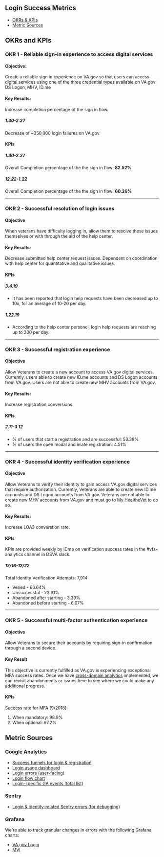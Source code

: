 ## Login Success Metrics
- [OKRs & KPIs](#okrs-and-kpis)
- [Metric Sources](#metric-sources)

## OKRs and KPIs
### OKR 1 - Reliable sign-in experience to access digital services
#### Objective:
Create a reliable sign in experience on VA.gov so that users can access digital services using one of the three credential types available on VA.gov: DS Logon, MHV, ID.me

#### Key Results: 
Increase completion percentage of the sign in flow.

##### 1.30-2.27
Decrease of ~350,000 login failures on VA.gov

#### KPIs 
##### 1.30-2.27
Overall Completion percentage of the the sign in flow: **82.52%**
##### 12.22-1.22
Overall Completion percentage of the the sign in flow: **60.26%**

---

### OKR 2 -  Successful resolution of login issues
#### Objective
When veterans have difficulty logging in, allow them to resolve these issues themselves or with through the aid of the help center.

#### Key Results: 
Decrease submitted help center request issues. Dependent on coordination with help center for quantitative and qualitative issues.

#### KPIs
##### 3.4.19
- It has been reported that login help requests have been decreased up to 10x, for an average of 10-20 per day.

##### 1.22.19
- According to the help center personel, login help requests are reaching up to 200 per day.

---

### OKR 3 - Successful registration experience
#### Objective
Allow Veterans to create a new account to access VA.gov digital services. Currently, users able to create new ID.me accounts and DS Logon accounts from VA.gov. Users are not able to create new MHV accounts from VA.gov.

#### Key Results: 
Increase registration conversions.

#### KPIs 
##### 2.11-3.12
- % of users that start a registration and are successful: 53.38% 
- % of users the open modal and iniate registration: 4.51%


---

### OKR 4 - Successful identity verification experience
#### Objective
Allow Veterans to verify their identity to gain access VA.gov digital services that require authorization. Currently, Veterans are able to create new ID.me accounts and DS Logon accounts from VA.gov. Veterans are not able to create new MHV accounts from VA.gov and must go to [My HealtheVet](https://www.myhealth.va.gov/mhv-portal-web/home) to do so.

#### Key Results:
Increase LOA3 converstion rate.

#### KPIs 
KPIs are provided weekly by IDme on verification success rates in the #vfs-analytics channel in DSVA slack. 

##### 12/16-12/22
Total Identity Verification Attempts: 7,914
- Veried - 66.64%
- Unsuccessful - 23.91%
- Abandoned after starting - 3.39%
- Abandoned before starting - 6.07%

---

### OKR 5 - Successful multi-factor authentication experience
#### Objective
Allow Veterans to secure their accounts by requiring sign-in confirmation through a second device. 

#### Key Result
This objective is currently fulfilled as VA.gov is experiencing exceptional MFA success rates. Once we have [cross-domain analytics]() implemented, we can revisit abandonments or issues here to see where we could make any additional progress.

#### KPIs
Success rate for MFA (9/2018):
1. When mandatory: 98.9%
2. When optional: 97.2%

## Metric Sources
### Google Analytics
- [Success funnels for login & registration](https://analytics.google.com/analytics/web/?authuser=0#/my-reports/U_bnaGd1QdWQwS0e-J0pOQ/a50123418w177519031p184624291/_u.dateOption=last30days&_r.tabId=81/)
- [Login usage dashboard](https://analytics.google.com/analytics/web/#/report/visitors-overview/a50123418w177519031p184624291/_u.dateOption=last30days&_.useg=userlSoCJs-8RzS8ITs0kUtVPA,userm6kH3yFDRuS28OYZ55HxFA&overview-graphOptions.primaryConcept=analytics.totalVisitors/)
- [Login errors (user-facing)](https://analytics.google.com/analytics/web/?authuser=0#/report/content-event-events/a50123418w177519031p184624291/_u.dateOption=last7days&_.useg=builtin1&explorer-segmentExplorer.segmentId=analytics.eventLabel&_r.drilldown=analytics.eventCategory:Sign-on&explorer-table.plotKeys=%5B%5B%22login-error-user-fetch%22%5D%5D&explorer-table.rowCount=10&explorer-table.filter=login-error&explorer-table-dataTable.sortColumnName=analytics.totalEvents&explorer-table-dataTable.sortDescending=true/)
- [Login flow chart](https://github.com/department-of-veterans-affairs/va.gov-team/blob/master/products/identity-personalization/login/analytics/logingaflowchart.md)
- [Login-specific GA events (total list)](https://analytics.google.com/analytics/web/#/report/content-event-events/a50123418w177519031p184624291/_u.dateOption=last30days&explorer-table.plotKeys=%5B%5D&_r.drilldown=analytics.eventCategory:Sign-on,analytics.eventAction:Login%20-%20vagovprod/)


### Sentry
- [Login & identity-related Sentry errors (for debugging)](http://sentry.vetsgov-internal/vets-gov/platform-api-production/?query=is%3Aunresolved+assigned%3Ame)

### Grafana
We're able to track granular changes in errors with the following Grafana charts:
- [VA.gov Login](http://grafana.vetsgov-internal/dashboard/db/site-authentication?orgId=1&from=1548694141953&to=1549903741953)
- [MVI](http://grafana.vetsgov-internal/dashboard/db/mvi?orgId=1&from=1548565200000&to=1549904130110)


